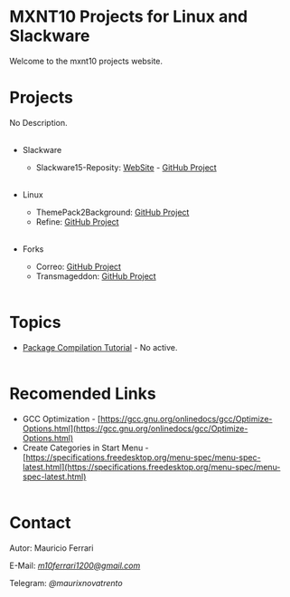 # MXNT10 Projects for Linux and Slackware

Welcome to the mxnt10 projects website. 

# Projects

No Description.
<br/><br/>

* Slackware
  * Slackware15-Reposity: [WebSite](https://mxnt10.github.io/Slackware15-Reposity/) - [GitHub Project](https://github.com/mxnt10/Slackware15-Reposity)
<br/><br/>

* Linux
  * ThemePack2Background: [GitHub Project](https://github.com/mxnt10/themepack2background)
  * Refine: [GitHub Project](https://github.com/mxnt10/refine)
<br/><br/>

* Forks
  * Correo: [GitHub Project](https://github.com/mxnt10/correo)
  * Transmageddon: [GitHub Project](https://github.com/mxnt10/transmageddon)
<br/><br/>

# Topics

* [Package Compilation Tutorial]() - No active.
<br/><br/>

# Recomended Links

* GCC Optimization - [https://gcc.gnu.org/onlinedocs/gcc/Optimize-Options.html](https://gcc.gnu.org/onlinedocs/gcc/Optimize-Options.html)
* Create Categories in Start Menu - [https://specifications.freedesktop.org/menu-spec/menu-spec-latest.html](https://specifications.freedesktop.org/menu-spec/menu-spec-latest.html)
<br/><br/>

# Contact

Autor: Mauricio Ferrari

E-Mail: *m10ferrari1200@gmail.com*

Telegram: *@maurixnovatrento*
